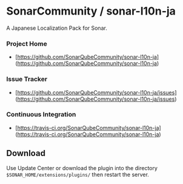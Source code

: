 SonarCommunity / sonar-l10n-ja
==============================

A Japanese Localization Pack for Sonar.

### Project Home
+ [https://github.com/SonarQubeCommunity/sonar-l10n-ja]
(https://github.com/SonarQubeCommunity/sonar-l10n-ja)

### Issue Tracker
+ [https://github.com/SonarQubeCommunity/sonar-l10n-ja/issues]
(https://github.com/SonarQubeCommunity/sonar-l10n-ja/issues)

### Continuous Integration
+ [https://travis-ci.org/SonarQubeCommunity/sonar-l10n-ja]
(https://travis-ci.org/SonarQubeCommunity/sonar-l10n-ja)


Download
--------

Use Update Center or download the plugin into the directory `$SONAR_HOME/extensions/plugins/` then restart the server.

